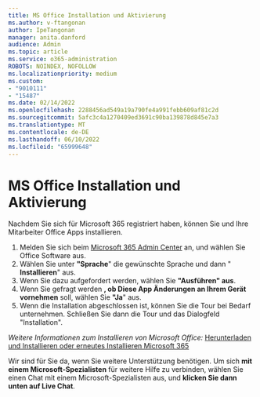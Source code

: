 ```yaml
---
title: MS Office Installation und Aktivierung
ms.author: v-ftangonan
author: IpeTangonan
manager: anita.danford
audience: Admin
ms.topic: article
ms.service: o365-administration
ROBOTS: NOINDEX, NOFOLLOW
ms.localizationpriority: medium
ms.custom:
- "9010111"
- "15487"
ms.date: 02/14/2022
ms.openlocfilehash: 2288456ad549a19a790fe4a991febb609af81c2d
ms.sourcegitcommit: 5afc3c4a1270409ed3691c90ba139878d845e7a3
ms.translationtype: MT
ms.contentlocale: de-DE
ms.lasthandoff: 06/10/2022
ms.locfileid: "65999648"
---
```

# <a name="ms-office-installation-and-activation"></a>MS Office Installation und Aktivierung

Nachdem Sie sich für Microsoft 365 registriert haben, können Sie und Ihre Mitarbeiter Office Apps installieren.

1. Melden Sie sich beim [Microsoft 365 Admin Center](https://admin.microsoft.com/adminportal/home?ref=homepage) an, und wählen Sie Office Software aus.
2. Wählen Sie unter **"Sprache**" die gewünschte Sprache und dann " **Installieren**" aus.
3. Wenn Sie dazu aufgefordert werden, wählen Sie **"Ausführen" aus**.
4. Wenn Sie gefragt werden **, ob Diese App Änderungen an Ihrem Gerät vornehmen** soll, wählen Sie **"Ja**" aus.
5. Wenn die Installation abgeschlossen ist, können Sie die Tour bei Bedarf unternehmen. Schließen Sie dann die Tour und das Dialogfeld "Installation".

*Weitere Informationen zum Installieren von Microsoft Office:* [Herunterladen und Installieren oder erneutes Installieren Microsoft 365](https://support.microsoft.com/office/download-and-install-or-reinstall-microsoft-365-or-office-2021-on-a-pc-or-mac-4414eaaf-0478-48be-9c42-23adc4716658#InstallSteps=Install_on_a_Mac)

Wir sind für Sie da, wenn Sie weitere Unterstützung benötigen. Um sich **mit einem Microsoft-Spezialisten** für weitere Hilfe zu verbinden, wählen Sie einen Chat mit einem Microsoft-Spezialisten aus, und **klicken Sie dann unten auf Live Chat**.

